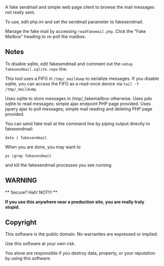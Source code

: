 A fake sendmail and simple web page client to browse the mail messages not really sent.

To use, edit php.ini and set the sendmail parameter to fakesendmail.

Manage the fake mail by accessing `readfakemail.php`.
Click the "Fake Mailbox" heading to re-poll the mailbox.

## Notes

To disable sqlite, edit fakesendmail and comment out the `nohup fakesendmail.sqlite.repo` line.

This tool uses a FIFO in `/tmp/_maildump` to serialize messages. If you disable sqlite, you can 
access the FIFO as a read-once device via `tail -f /tmp/_maildump`.

Uses sqlite to store messages in /tmp/_fakemailbox otherwise.
Uses pdo sqlite to read messages; simple ajax endpoint PHP page provided.
Uses jquery ajax to poll messages; simple mail reading and deleting PHP page provided.

You can send fake mail at the command line by piping output directly to fakesendmail:
```
date | fakesendmail
```

When you are done, you may want to 
```
ps |grep fakesendmail
```
and kill the fakesendmail processes you see running.


## WARNING

** Secure? Hah! NOT!!! **

**If you use this anywhere near a production site, you are really truly stupid.**

## Copyright

This software is the public domain. No warranties are expressed or implied.

Use this software at your own risk. 

You alone are responsible if you destroy data, property, or your reputation by using this software.

